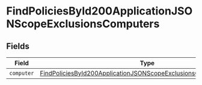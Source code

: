 # FindPoliciesById200ApplicationJSONScopeExclusionsComputers


## Fields

| Field                                                                                                                                                               | Type                                                                                                                                                                | Required                                                                                                                                                            | Description                                                                                                                                                         |
| ------------------------------------------------------------------------------------------------------------------------------------------------------------------- | ------------------------------------------------------------------------------------------------------------------------------------------------------------------- | ------------------------------------------------------------------------------------------------------------------------------------------------------------------- | ------------------------------------------------------------------------------------------------------------------------------------------------------------------- |
| `computer`                                                                                                                                                          | [FindPoliciesById200ApplicationJSONScopeExclusionsComputersComputer](../../models/operations/findpoliciesbyid200applicationjsonscopeexclusionscomputerscomputer.md) | :heavy_minus_sign:                                                                                                                                                  | N/A                                                                                                                                                                 |